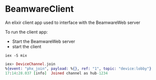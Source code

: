 # BeamwareClient

An elixir client app used to interface with the BeamwareWeb server

To run the client app:

* Start the BeamwareWeb server
* start the client

`iex -S mix`

```elixir
iex> DeviceChannel.join
%{event: "phx_join", payload: %{}, ref: "1", topic: "device:lobby"}
17:14:28.037 [info]  Joined channel as hub-1234
```
